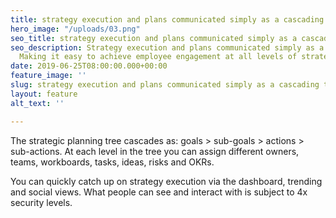 ```yaml
---
title: strategy execution and plans communicated simply as a cascading tree
hero_image: "/uploads/03.png"
seo_title: strategy execution and plans communicated simply as a cascading tree
seo_description: Strategy execution and plans communicated simply as a cascading tree.
  Making it easy to achieve employee engagement at all levels of strategy execution.
date: 2019-06-25T08:00:00.000+00:00
feature_image: ''
slug: strategy execution and plans communicated simply as a cascading tree
layout: feature
alt_text: ''

---
```

The strategic planning tree cascades as: goals > sub-goals > actions > sub-actions. At each level in the tree you can assign different owners, teams, workboards, tasks, ideas, risks and OKRs.

You can quickly catch up on strategy execution via the dashboard, trending and social views. What people can see and interact with is subject to 4x security levels.
